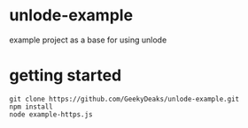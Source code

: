# unlode-example

example project as a base for using unlode

# getting started

    git clone https://github.com/GeekyDeaks/unlode-example.git
    npm install
    node example-https.js